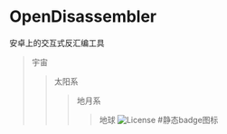 # OpenDisassembler
安卓上的交互式反汇编工具

>宇宙 
>>太阳系
>>>地月系
>>>>地球 
![License](https://img.shields.io/badge/license-MIT-yellow) #静态badge图标
